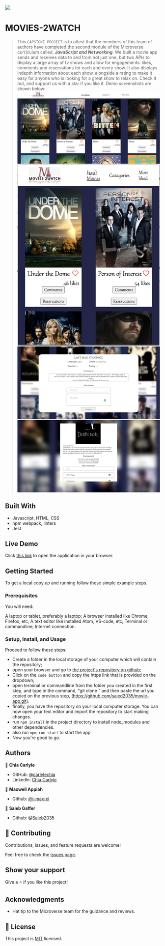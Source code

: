 ![](https://img.shields.io/badge/Microverse-blueviolet)

# MOVIES-2WATCH

> This `CAPSTONE PROJECT` is to attest that the members of this team of authors have completed the second module of the Microverse curriculum called, ***JavaScript and Networking***.
We built a movie app sends and receives data to and from not just one, but two APIs to display a large array of tv shows and allow for engagements: likes, comments and reservations for each and every show. It also displays indepth information about each show, alongside a rating to make it easy for anyone who is looking for a great show to relax on. Check it out, and support us with a star if you like it. Demo screenshots are shown below:
![Home](src/images/home.png)
![Mobile](src/images/mobile.png)
![Comments](src/images/comments.png)
![Reservations](src/images/reservations.png)

## Built With

- Javascript, HTML, CSS
- npm webpack, linters
- Jest

## Live Demo

Click [this link]() to open the application in your browser.

## Getting Started

To get a local copy up and running follow these simple example steps.

### Prerequisites

You will need:

A laptop or tablet, preferably a laptop;
A browser installed like Chrome, Firefox, etc;
A text editor like installed Atom, VS-code, etc;
Terminal or commandline;
Internet connection.

### Setup, Install, and Usage

Proceed to follow these steps:

- Create a folder in the local storage of your computer which will contain the repository;
- open your browser and go to [the project's repository on github](https://github.com/saied2035/movie-app);
- Click on the `code button` and copy the https link that is provided on the dropdown;
- open terminal or commandline from the folder you created in the first step, and type in the command, "git clone " and then paste the url you copied on the previous step, (https://github.com/saied2035/movie-app.git).
- finally, you have the repository on your local computer storage. You can now open your text editor and import the repository to start making changes.
- run `npm install` in the project directory to install node_modules and other dependencies.
- also run `npm run start` to start the app
- Now you're good to go.

## Authors

👤 **Chia Carlyle**

- GitHub: [@carlylechia](https://github.com/carlylechia)
- LinkedIn: [Chia Carlyle](https://linkedin.com/in/chia-carlyle)

👤 **Maxwell Appiah**

- Github: [@i-max-xi](https://github.com/i-max-xi)

👤 **Saieb Gaffer**

- Github: [@Saieb2035](https://github.com/saied2035)

## 🤝 Contributing

Contributions, issues, and feature requests are welcome!

Feel free to check the [issues page](https://github.com/saied2035/movie-app/issues).

## Show your support

Give a ⭐️ if you like this project!

## Acknowledgments

- Hat tip to the Microverse team for the guidance and reviews.

## 📝 License

This project is [MIT](./MIT.md) licensed.
